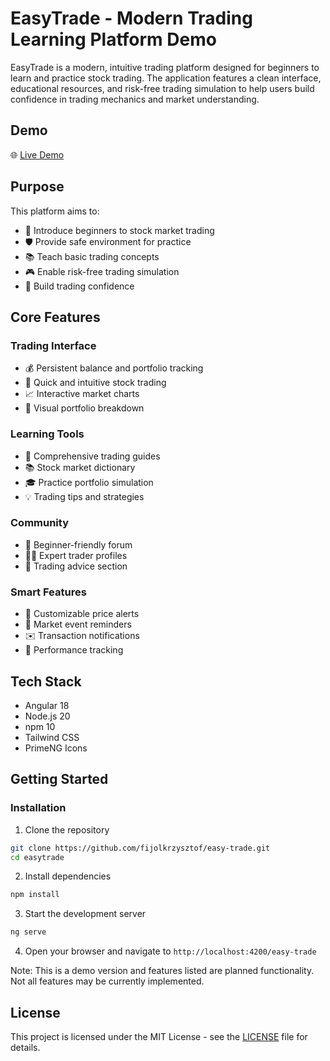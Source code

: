 # EasyTrade - Modern Trading Learning Platform Demo

EasyTrade is a modern, intuitive trading platform designed for beginners to learn and practice stock trading. The application features a clean interface, educational resources, and risk-free trading simulation to help users build confidence in trading mechanics and market understanding.

## Demo

🌐 [Live Demo](https://fijolkrzysztof.github.io/easy-trade/)

## Purpose

This platform aims to:
- 🎯 Introduce beginners to stock market trading
- 🛡️ Provide safe environment for practice
- 📚 Teach basic trading concepts
- 🎮 Enable risk-free trading simulation
- 🚀 Build trading confidence

## Core Features

### Trading Interface
- 💰 Persistent balance and portfolio tracking
- 🔄 Quick and intuitive stock trading
- 📈 Interactive market charts
- 🥧 Visual portfolio breakdown

### Learning Tools
- 📖 Comprehensive trading guides
- 📚 Stock market dictionary
- 🎓 Practice portfolio simulation
- 💡 Trading tips and strategies

### Community
- 👥 Beginner-friendly forum
- 👨‍🏫 Expert trader profiles
- 💭 Trading advice section

### Smart Features
- 🔔 Customizable price alerts
- 📅 Market event reminders
- ✉️ Transaction notifications
- 🎯 Performance tracking

## Tech Stack

- Angular 18
- Node.js 20
- npm 10
- Tailwind CSS
- PrimeNG Icons

## Getting Started

### Installation

1. Clone the repository
```bash
git clone https://github.com/fijolkrzysztof/easy-trade.git
cd easytrade
```

2. Install dependencies
```bash
npm install
```

3. Start the development server
```bash
ng serve
```

4. Open your browser and navigate to `http://localhost:4200/easy-trade`

Note: This is a demo version and features listed are planned functionality. Not all features may be currently implemented.

## License

This project is licensed under the MIT License - see the [LICENSE](LICENSE) file for details.
